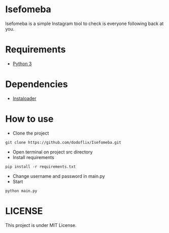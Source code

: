 # Isefomeba
Isefomeba is a simple Instagram tool to check is everyone following back at you.

# Requirements
- [Python 3](https://www.python.org/downloads/)

# Dependencies
- [Instaloader](https://github.com/instaloader/instaloader)

# How to use
- Clone the project
```
git clone https://github.com/dodoflix/Isefomeba.git
```
- Open terminal on project src directory
- Install requirements
```
pip install -r requirements.txt
```
- Change username and password in main.py
- Start
```
python main.py
```
# LICENSE
This project is under MIT License.
